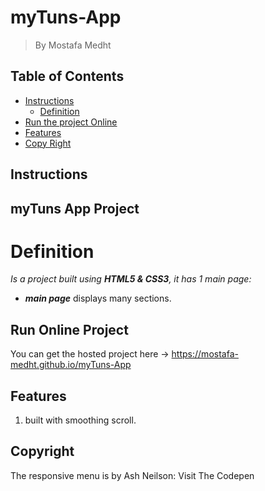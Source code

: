 # myTuns-App

> By Mostafa Medht

## Table of Contents

- [Instructions](#instructions)
  - [Definition](#Definition)
- [Run the project Online](#Run)
- [Features](#Features)
- [Copy Right](#Copyright)

## Instructions

## myTuns App Project

# Definition

_Is a project built using **HTML5 & CSS3**, it has 1 main page:_

- _**main page**_ displays many sections.

## Run Online Project

You can get the hosted project here -> https://mostafa-medht.github.io/myTuns-App

## Features

1. built with smoothing scroll.

## Copyright

The responsive menu is by Ash Neilson: Visit The Codepen
